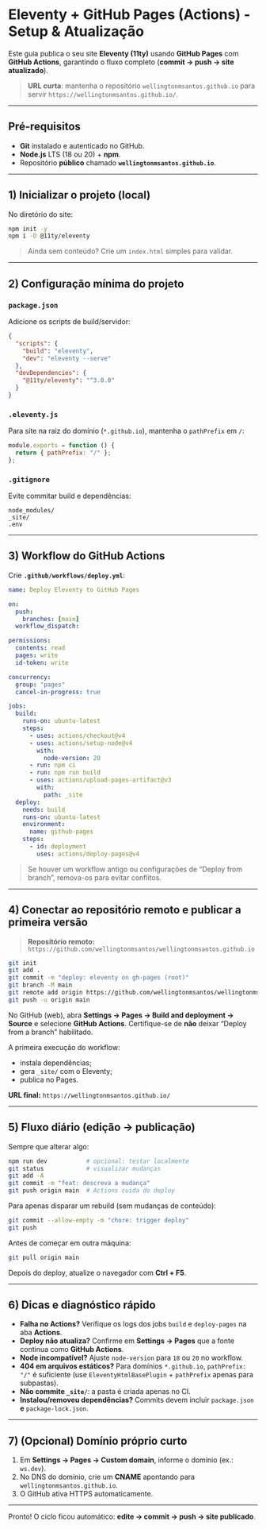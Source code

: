 # Eleventy + GitHub Pages (Actions) - Setup & Atualização

Este guia publica o seu site **Eleventy (11ty)** usando **GitHub Pages** com **GitHub Actions**, garantindo o fluxo completo (**commit → push → site atualizado**).

> **URL curta**: mantenha o repositório `wellingtonmsantos.github.io` para servir `https://wellingtonmsantos.github.io/`.

---

## Pré-requisitos
- **Git** instalado e autenticado no GitHub.
- **Node.js** LTS (18 ou 20) + **npm**.
- Repositório **público** chamado **`wellingtonmsantos.github.io`**.

---

## 1) Inicializar o projeto (local)
No diretório do site:
```bash
npm init -y
npm i -D @11ty/eleventy
```

> Ainda sem conteúdo? Crie um `index.html` simples para validar.

---

## 2) Configuração mínima do projeto

### `package.json`
Adicione os scripts de build/servidor:
```json
{
  "scripts": {
    "build": "eleventy",
    "dev": "eleventy --serve"
  },
  "devDependencies": {
    "@11ty/eleventy": "^3.0.0"
  }
}
```

### `.eleventy.js`
Para site na raiz do domínio (`*.github.io`), mantenha o `pathPrefix` em `/`:
```js
module.exports = function () {
  return { pathPrefix: "/" };
};
```

### `.gitignore`
Evite commitar build e dependências:
```
node_modules/
_site/
.env
```

---

## 3) Workflow do GitHub Actions
Crie **`.github/workflows/deploy.yml`**:

```yaml
name: Deploy Eleventy to GitHub Pages

on:
  push:
    branches: [main]
  workflow_dispatch:

permissions:
  contents: read
  pages: write
  id-token: write

concurrency:
  group: "pages"
  cancel-in-progress: true

jobs:
  build:
    runs-on: ubuntu-latest
    steps:
      - uses: actions/checkout@v4
      - uses: actions/setup-node@v4
        with:
          node-version: 20
      - run: npm ci
      - run: npm run build
      - uses: actions/upload-pages-artifact@v3
        with:
          path: _site
  deploy:
    needs: build
    runs-on: ubuntu-latest
    environment:
      name: github-pages
    steps:
      - id: deployment
        uses: actions/deploy-pages@v4
```

> Se houver um workflow antigo ou configurações de “Deploy from branch”, remova-os para evitar conflitos.

---

## 4) Conectar ao repositório remoto e publicar a primeira versão

> **Repositório remoto:** `https://github.com/wellingtonmsantos/wellingtonmsantos.github.io`

```bash
git init
git add .
git commit -m "deploy: eleventy on gh-pages (root)"
git branch -M main
git remote add origin https://github.com/wellingtonmsantos/wellingtonmsantos.github.io.git
git push -u origin main
```

No GitHub (web), abra **Settings → Pages → Build and deployment → Source** e selecione **GitHub Actions**. Certifique-se de **não** deixar “Deploy from a branch” habilitado.

A primeira execução do workflow:
- instala dependências;
- gera `_site/` com o Eleventy;
- publica no Pages.

**URL final:** `https://wellingtonmsantos.github.io/`

---

## 5) Fluxo diário (edição → publicação)

Sempre que alterar algo:
```bash
npm run dev           # opcional: testar localmente
git status            # visualizar mudanças
git add -A
git commit -m "feat: descreva a mudança"
git push origin main  # Actions cuida do deploy
```

Para apenas disparar um rebuild (sem mudanças de conteúdo):
```bash
git commit --allow-empty -m "chore: trigger deploy"
git push
```

Antes de começar em outra máquina:
```bash
git pull origin main
```

Depois do deploy, atualize o navegador com **Ctrl + F5**.

---

## 6) Dicas e diagnóstico rápido

- **Falha no Actions?** Verifique os logs dos jobs `build` e `deploy-pages` na aba **Actions**.
- **Deploy não atualiza?** Confirme em **Settings → Pages** que a fonte continua como **GitHub Actions**.
- **Node incompatível?** Ajuste `node-version` para `18` ou `20` no workflow.
- **404 em arquivos estáticos?** Para domínios `*.github.io`, `pathPrefix: "/"` é suficiente (use `EleventyHtmlBasePlugin` + `pathPrefix` apenas para subpastas).
- **Não commite `_site/`**: a pasta é criada apenas no CI.
- **Instalou/removeu dependências?** Commits devem incluir `package.json` **e** `package-lock.json`.

---

## 7) (Opcional) Domínio próprio curto
1. Em **Settings → Pages → Custom domain**, informe o domínio (ex.: `ws.dev`).
2. No DNS do domínio, crie um **CNAME** apontando para `wellingtonmsantos.github.io`.
3. O GitHub ativa HTTPS automaticamente.

---

Pronto! O ciclo ficou automático: **edite → commit → push → site publicado**.
